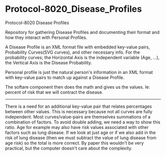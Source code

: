 # Protocol-8020_Disease_Profiles
Protocol-8020 Disease Profiles

Repository for gathering Disease Profiles and documenting their format and how they interact with Personal Profiles.

A Disease Profile is an XML format file with embedded key-value pairs, Probability Curves(SVG curves), and other necessary info.
For the probability curves; the Horizontal Axis is the independent variable (Age, ...), the Vertical Axis is the Disease Probability.

Personal profile is just the natural person's information in an XML format with key-value pairs to match up against a Disease Profile.

The softare component then does the math and gives us the values.  Ie: percent of risk that we will contract the disease.

--------------------------------
There is a need for an additional key-value pair that relates percentages between other values.  This is necessary because not all curves are fully independent.  Most curves/value-pairs are themselves summations of a combination of factors.  To avoid double adding, we need a way to show this ratio.  Age for example may also have risk values associated with other factors such as lung disease.  If we look at just age or if we also add in the risk of lung disease (then we must subtract the value of lung disease from age risk) so the total is more correct.  By paper this wouldn't be very practical, but the computer doesn't care about the complexity.
